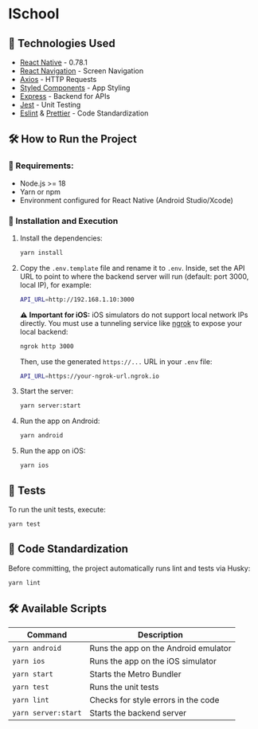 # ISchool

## 🚀 Technologies Used

* [React Native](https://reactnative.dev/) - 0.78.1
* [React Navigation](https://reactnavigation.org/) - Screen Navigation
* [Axios](https://axios-http.com/) - HTTP Requests
* [Styled Components](https://styled-components.com/) - App Styling
* [Express](https://expressjs.com/) - Backend for APIs
* [Jest](https://jestjs.io/) - Unit Testing
* [Eslint](https://eslint.org/) & [Prettier](https://prettier.io/) - Code Standardization

## 🛠️ How to Run the Project

### 📌 Requirements:

* Node.js >= 18
* Yarn or npm
* Environment configured for React Native (Android Studio/Xcode)

### 🔧 Installation and Execution

1. Install the dependencies:

   ```sh
   yarn install
   ```

2. Copy the `.env.template` file and rename it to `.env`. Inside, set the API URL to point to where the backend server will run (default: port 3000, local IP), for example:

   ```sh
   API_URL=http://192.168.1.10:3000
   ```

   ⚠️ **Important for iOS:** iOS simulators do not support local network IPs directly. You must use a tunneling service like [ngrok](https://ngrok.com/) to expose your local backend:

   ```sh
   ngrok http 3000
   ```

   Then, use the generated `https://...` URL in your `.env` file:

   ```sh
   API_URL=https://your-ngrok-url.ngrok.io
   ```

3. Start the server:

   ```sh
   yarn server:start
   ```

4. Run the app on Android:

   ```sh
   yarn android
   ```

5. Run the app on iOS:

   ```sh
   yarn ios
   ```

## 🧪 Tests

To run the unit tests, execute:

```sh
yarn test
```

## 📜 Code Standardization

Before committing, the project automatically runs lint and tests via Husky:

```sh
yarn lint
```

## 🛠️ Available Scripts

| Command             | Description                          |
| ------------------- | ------------------------------------ |
| `yarn android`      | Runs the app on the Android emulator |
| `yarn ios`          | Runs the app on the iOS simulator    |
| `yarn start`        | Starts the Metro Bundler             |
| `yarn test`         | Runs the unit tests                  |
| `yarn lint`         | Checks for style errors in the code  |
| `yarn server:start` | Starts the backend server            |
